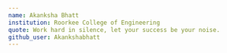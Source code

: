 ```yaml
---
name: Akanksha Bhatt
institution: Roorkee College of Engineering 
quote: Work hard in silence, let your success be your noise.
github_user: Akankshabhatt
---
```


